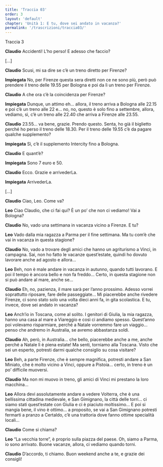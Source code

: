 ```yaml
---
title: 'Traccia 03'
order: 3
layout: 'default'
chapter: 'Unità 1: E tu, dove sei andato in vacanza?'
permalink: '/trascrizioni/traccia03/'
---
```


Traccia 3

**Claudio** Accidenti! L’ho perso! E adesso che faccio?

[...]

**Claudio** Scusi, mi sa dire se c’è un treno diretto per Firenze?

**Impiegata** No, per Firenze questa sera diretti non ce ne sono più, però può prendere il treno delle 19.55 per Bologna e poi da lì un treno per Firenze.

**Claudio** A che ora c’è la coincidenza per Firenze?

**Impiegata** Dunque, un attimo eh... allora, il treno arriva a Bologna alle 22.15 e poi c’è un treno alle 22 e... no, no, questo è solo fino a settembre, allora, vediamo, sì, c’è un treno alle 22.40 che arriva a Firenze alle 23.55.

**Claudio** 23.55... va bene, grazie. Prendo questo. Senta, ho già il biglietto perché ho perso il treno delle 18.30. Per il treno delle 19.55 c’è da pagare qualche supplemento?

**Impiegata** Sì, c’è il supplemento Intercity fino a Bologna.

**Claudio** E quant’è?

**Impiegata** Sono 7 euro e 50.

**Claudio** Ecco. Grazie e arrivederLa.

**Impiegata** ArrivederLa.

[...]

**Claudio** Ciao, Leo. Come va?

**Leo** Ciao Claudio, che ci fai qui? È un po’ che non ci vediamo! Vai a Bologna?

**Claudio** No, vado una settimana in vacanza vicino a Firenze. E tu?

**Leo** Vado dalla mia ragazza a Parma per il fine settimana. Ma tu com’è che vai in vacanza in questa stagione?

**Claudio** No, vado a trovare degli amici che hanno un agriturismo a Vinci, in campagna. Sai, non ho fatto le vacanze quest’estate, quindi ho dovuto lavorare anche ad agosto e allora...

**Leo** Beh, non è male andare in vacanza in autunno, quando tutti lavorano. E poi il tempo è ancora bello e non fa freddo... Certo, in questa stagione non si può andare al mare, anche se...

**Claudio** Eh, no, pazienza, il mare sarà per l’anno prossimo. Adesso vorrei soprattutto riposare, fare delle passeggiate... Mi piacerebbe anche rivedere Firenze, ci sono stato solo una volta dieci anni fa, in gita scolastica. E tu, invece, dove sei andato in vacanza?

**Leo** Anch’io in Toscana, come al solito. I genitori di Giulia, la mia ragazza, hanno una casa al mare a Viareggio e così ci andiamo spesso. Quest’anno poi volevamo risparmiare, perché a Natale vorremmo fare un viaggio... penso che andremo in Australia, se avremo abbastanza soldi.

**Claudio** Ah, però, in Australia... che bello, piacerebbe anche a me, anche perché a Natale lì è piena estate! Ma senti, torniamo alla Toscana. Visto che sei un esperto, potresti darmi qualche consiglio su cosa visitare?

**Leo** Beh, a parte Firenze, che è sempre magnifica, potresti andare a San Miniato, che è molto vicino a Vinci, oppure a Pistoia... certo, in treno è un po’ difficile muoversi.

**Claudio** Ma non mi muovo in treno, gli amici di Vinci mi prestano la loro macchina...

**Leo** Allora devi assolutamente andare a vedere Volterra, che è una bellissima cittadina medievale, e San Gimignano, la città delle torri... ci siamo stati quest’estate con Giulia e ci è piaciuto moltissimo... E poi si mangia bene, il vino è ottimo... a proposito, se vai a San Gimignano potresti fermarti a pranzo a Certaldo, c’è una trattoria dove fanno ottime specialità locali...

**Claudio** Come si chiama?

**Leo** “La vecchia torre”, è proprio sulla piazza del paese. Oh, siamo a Parma, io sono arrivato. Buone vacanze, allora, ci vediamo quando torni.

**Claudio** D’accordo, ti chiamo. Buon weekend anche a te, e grazie dei consigli!
